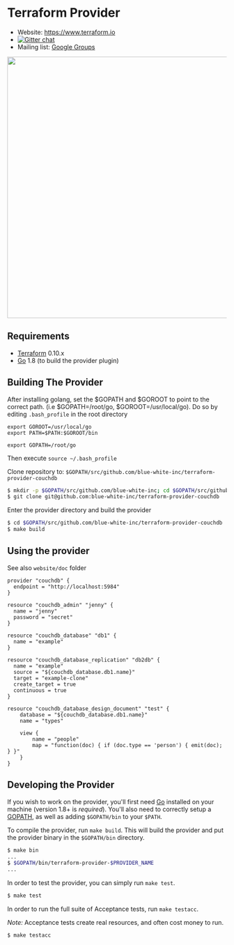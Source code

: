 Terraform Provider
==================

- Website: https://www.terraform.io
- [![Gitter chat](https://badges.gitter.im/hashicorp-terraform/Lobby.png)](https://gitter.im/hashicorp-terraform/Lobby)
- Mailing list: [Google Groups](http://groups.google.com/group/terraform-tool)

<img src="https://cdn.rawgit.com/hashicorp/terraform-website/master/content/source/assets/images/logo-hashicorp.svg" width="600px">


Requirements
------------

-	[Terraform](https://www.terraform.io/downloads.html) 0.10.x
-	[Go](https://golang.org/doc/install) 1.8 (to build the provider plugin)

Building The Provider
---------------------
After installing golang, set the $GOPATH and $GOROOT to point to the correct path. (i.e $GOPATH=/root/go, $GOROOT=/usr/local/go). Do so by editing `.bash_profile` in the root directory
```
export GOROOT=/usr/local/go
export PATH=$PATH:$GOROOT/bin

export GOPATH=/root/go
```
Then execute `source ~/.bash_profile`

Clone repository to: `$GOPATH/src/github.com/blue-white-inc/terraform-provider-couchdb`

```sh
$ mkdir -p $GOPATH/src/github.com/blue-white-inc; cd $GOPATH/src/github.com/blue-white-inc
$ git clone git@github.com:blue-white-inc/terraform-provider-couchdb
```

Enter the provider directory and build the provider

```sh
$ cd $GOPATH/src/github.com/blue-white-inc/terraform-provider-couchdb
$ make build
```

Using the provider
----------------------

See also `website/doc` folder

```hcl
provider "couchdb" {
  endpoint = "http://localhost:5984"
}

resource "couchdb_admin" "jenny" {
  name = "jenny"
  password = "secret" 
}

resource "couchdb_database" "db1" {
  name = "example"
}

resource "couchdb_database_replication" "db2db" {
  name = "example"
  source = "${couchdb_database.db1.name}"
  target = "example-clone"
  create_target = true
  continuous = true
}

resource "couchdb_database_design_document" "test" {
	database = "${couchdb_database.db1.name}"
	name = "types"

	view {
		name = "people"
		map = "function(doc) { if (doc.type == 'person') { emit(doc); } }"
	}
}
```

Developing the Provider
---------------------------

If you wish to work on the provider, you'll first need [Go](http://www.golang.org) installed on your machine (version 1.8+ is *required*). You'll also need to correctly setup a [GOPATH](http://golang.org/doc/code.html#GOPATH), as well as adding `$GOPATH/bin` to your `$PATH`.

To compile the provider, run `make build`. This will build the provider and put the provider binary in the `$GOPATH/bin` directory.

```sh
$ make bin
...
$ $GOPATH/bin/terraform-provider-$PROVIDER_NAME
...
```

In order to test the provider, you can simply run `make test`.

```sh
$ make test
```

In order to run the full suite of Acceptance tests, run `make testacc`.

*Note:* Acceptance tests create real resources, and often cost money to run.

```sh
$ make testacc
```
